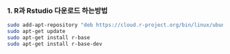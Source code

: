 ### 1. R과 Rstudio 다운로드 하는방법

```bash
sudo add-apt-repository "deb https://cloud.r-project.org/bin/linux/ubuntu bionic-cran35/"
sudo apt-get update
sudo apt-get install r-base
sudo apt-get install r-base-dev
```

